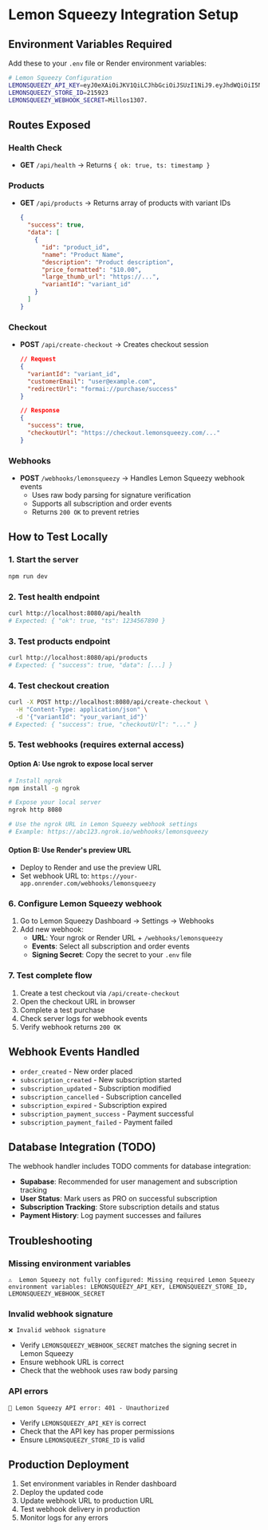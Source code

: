 # Lemon Squeezy Integration Setup

## Environment Variables Required

Add these to your `.env` file or Render environment variables:

```bash
# Lemon Squeezy Configuration
LEMONSQUEEZY_API_KEY=eyJ0eXAiOiJKV1QiLCJhbGciOiJSUzI1NiJ9.eyJhdWQiOiI5NGQ1OWNlZi1kYmI4LTRlYTUtYjE3OC1kMjU0MGZjZDY5MTkiLCJqdGkiOiI4NTcxZmZlMjQ5OGM4OTliNDNiOWYxYTcwZTE2ZDAxNmU2ZGQ3MTJlNWM2MmJhZGZlY2E5NjQxYjlhM2NjNTBmMGVkMzAwYTA4YzY5MmU4ZCIsImlhdCI6MTc1NTk3NTQwNy42NTUxNjMsIm5iZiI6MTc1NTk3NTQwNy42NTUxNjYsImV4cCI6MjA3MTUwODIwNy42MjY1MTMsInN1YiI6IjU0MjUzOTUiLCJzY29wZXMiOltdfQ.mDs-6btHDzbuedxH78MrKiCllevZcqdF5vQsNWPw4Gep0pOm3COyU86qk6ga8YeUxEAOYHFGQuAG92LQ6pN266bQIcfAwvl7AHmYDNkcCLIyuRE47xNUuT5FwBxrgEdHpkqQAGon033D3OdqeXaVfINf_XyNpzfRp1o7_ibWCHnKwfk5oPbxdzoqz_axY_VV6H_kQG7rHjypiqRuCifsIqx250xqPeuEc7g4OY_CauFCfVjJWULqVseRsikw_aK4XJPk2utL8pY5Loixnu9tpuKrXlWP2Lg0Y_0FtC2_eB4ZNZqrzZVEzuaGaVnWEnvHzucpekxq0dE1JWNjN7cYlrES_tK2wF_5i-EwACq7KSmql-IpamT7k-VafTHQ0LGAJzlZ6GgIhhlLpbCL4Ub3Aq1aK0svJHp_3mZB3WQiD44P_GeiLhWmeoqnfA1hLwPXH6aFbxmgLlVlFjcahofabSbg6kG4ek8t13PiybYA3BDy-iTtIv2qTckVvwdUOSOs
LEMONSQUEEZY_STORE_ID=215923
LEMONSQUEEZY_WEBHOOK_SECRET=Millos1307.
```

## Routes Exposed

### Health Check
- **GET** `/api/health` → Returns `{ ok: true, ts: timestamp }`

### Products
- **GET** `/api/products` → Returns array of products with variant IDs
  ```json
  {
    "success": true,
    "data": [
      {
        "id": "product_id",
        "name": "Product Name",
        "description": "Product description",
        "price_formatted": "$10.00",
        "large_thumb_url": "https://...",
        "variantId": "variant_id"
      }
    ]
  }
  ```

### Checkout
- **POST** `/api/create-checkout` → Creates checkout session
  ```json
  // Request
  {
    "variantId": "variant_id",
    "customerEmail": "user@example.com",
    "redirectUrl": "formai://purchase/success"
  }
  
  // Response
  {
    "success": true,
    "checkoutUrl": "https://checkout.lemonsqueezy.com/..."
  }
  ```

### Webhooks
- **POST** `/webhooks/lemonsqueezy` → Handles Lemon Squeezy webhook events
  - Uses raw body parsing for signature verification
  - Supports all subscription and order events
  - Returns `200 OK` to prevent retries

## How to Test Locally

### 1. Start the server
```bash
npm run dev
```

### 2. Test health endpoint
```bash
curl http://localhost:8080/api/health
# Expected: { "ok": true, "ts": 1234567890 }
```

### 3. Test products endpoint
```bash
curl http://localhost:8080/api/products
# Expected: { "success": true, "data": [...] }
```

### 4. Test checkout creation
```bash
curl -X POST http://localhost:8080/api/create-checkout \
  -H "Content-Type: application/json" \
  -d '{"variantId": "your_variant_id"}'
# Expected: { "success": true, "checkoutUrl": "..." }
```

### 5. Test webhooks (requires external access)

#### Option A: Use ngrok to expose local server
```bash
# Install ngrok
npm install -g ngrok

# Expose your local server
ngrok http 8080

# Use the ngrok URL in Lemon Squeezy webhook settings
# Example: https://abc123.ngrok.io/webhooks/lemonsqueezy
```

#### Option B: Use Render's preview URL
- Deploy to Render and use the preview URL
- Set webhook URL to: `https://your-app.onrender.com/webhooks/lemonsqueezy`

### 6. Configure Lemon Squeezy webhook
1. Go to Lemon Squeezy Dashboard → Settings → Webhooks
2. Add new webhook:
   - **URL**: Your ngrok or Render URL + `/webhooks/lemonsqueezy`
   - **Events**: Select all subscription and order events
   - **Signing Secret**: Copy the secret to your `.env` file

### 7. Test complete flow
1. Create a test checkout via `/api/create-checkout`
2. Open the checkout URL in browser
3. Complete a test purchase
4. Check server logs for webhook events
5. Verify webhook returns `200 OK`

## Webhook Events Handled

- `order_created` - New order placed
- `subscription_created` - New subscription started
- `subscription_updated` - Subscription modified
- `subscription_cancelled` - Subscription cancelled
- `subscription_expired` - Subscription expired
- `subscription_payment_success` - Payment successful
- `subscription_payment_failed` - Payment failed

## Database Integration (TODO)

The webhook handler includes TODO comments for database integration:

- **Supabase**: Recommended for user management and subscription tracking
- **User Status**: Mark users as PRO on successful subscription
- **Subscription Tracking**: Store subscription details and status
- **Payment History**: Log payment successes and failures

## Troubleshooting

### Missing environment variables
```
⚠️  Lemon Squeezy not fully configured: Missing required Lemon Squeezy environment variables: LEMONSQUEEZY_API_KEY, LEMONSQUEEZY_STORE_ID, LEMONSQUEEZY_WEBHOOK_SECRET
```

### Invalid webhook signature
```
❌ Invalid webhook signature
```
- Verify `LEMONSQUEEZY_WEBHOOK_SECRET` matches the signing secret in Lemon Squeezy
- Ensure webhook URL is correct
- Check that the webhook uses raw body parsing

### API errors
```
🍋 Lemon Squeezy API error: 401 - Unauthorized
```
- Verify `LEMONSQUEEZY_API_KEY` is correct
- Check that the API key has proper permissions
- Ensure `LEMONSQUEEZY_STORE_ID` is valid

## Production Deployment

1. Set environment variables in Render dashboard
2. Deploy the updated code
3. Update webhook URL to production URL
4. Test webhook delivery in production
5. Monitor logs for any errors






